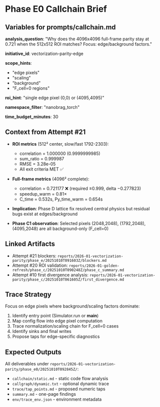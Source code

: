 # Phase E0 Callchain Brief

## Variables for prompts/callchain.md

**analysis_question**: "Why does the 4096x4096 full-frame parity stay at 0.721 when the 512x512 ROI matches? Focus: edge/background factors."

**initiative_id**: vectorization-parity-edge

**scope_hints**:
- "edge pixels"
- "scaling"
- "background"
- "F_cell=0 regions"

**roi_hint**: "single edge pixel (0,0) or (4095,4095)"

**namespace_filter**: "nanobrag_torch"

**time_budget_minutes**: 30

## Context from Attempt #21

- **ROI metrics** (512² center, slow/fast 1792-2303):
  - correlation = 1.000000 (0.9999999985)
  - sum_ratio = 0.999987
  - RMSE = 3.28e-05
  - All exit criteria MET ✅

- **Full-frame metrics** (4096² complete):
  - correlation = 0.721177 ❌ (required ≥0.999, delta −0.277823)
  - speedup_warm = 0.81×
  - C_time = 0.532s, Py_time_warm = 0.654s

- **Implication**: Phase D lattice fix resolved central physics but residual bugs exist at edges/background

- **Phase C1 observation**: Selected pixels (2048,2048), (1792,2048), (4095,2048) are all background-only (F_cell=0)

## Linked Artifacts

- Attempt #21 blockers: `reports/2026-01-vectorization-parity/phase_e/20251010T091603Z/blockers.md`
- Attempt #20 ROI validation: `reports/2026-01-golden-refresh/phase_c/20251010T090248Z/phase_c_summary.md`
- Attempt #10 first divergence analysis: `reports/2026-01-vectorization-parity/phase_c/20251010T061605Z/first_divergence.md`

## Trace Strategy

Focus on edge pixels where background/scaling factors dominate:
1. Identify entry point (Simulator.run or __main__)
2. Map config flow into edge pixel computation
3. Trace normalization/scaling chain for F_cell=0 cases
4. Identify sinks and final writes
5. Propose taps for edge-specific diagnostics

## Expected Outputs

All deliverables under `reports/2026-01-vectorization-parity/phase_e0/20251010T092845Z/`:
- `callchain/static.md` - static code flow analysis
- `callgraph/dynamic.txt` - optional dynamic trace
- `trace/tap_points.md` - proposed numeric taps
- `summary.md` - one-page findings
- `env/trace_env.json` - environment metadata
